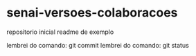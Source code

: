 # senai-versoes-colaboracoes
repositorio inicial
readme de exemplo


lembrei do comando: git commit
lembrei do comando: git status

